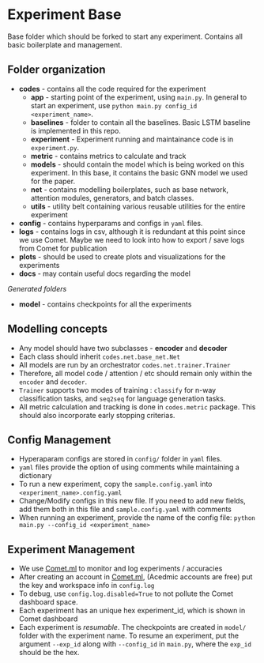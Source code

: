 # Experiment Base

Base folder which should be forked to start any experiment. Contains all basic boilerplate and management.

## Folder organization

- **codes** - contains all the code required for the experiment
    - **app** - starting point of the experiment, using `main.py`. In general to start an experiment, use `python main.py config_id <experiment_name>`.
    - **baselines** - folder to contain all the baselines. Basic LSTM baseline is implemented in this repo.
    - **experiment** - Experiment running and maintainance code is in `experiment.py`. 
    - **metric** - contains metrics to calculate and track
    - **models** - should contain the model which is being worked on this experiment. In this base, it contains the basic GNN model we used for the paper.
    - **net** - contains modelling boilerplates, such as base network, attention modules, generators, and batch classes.
    - **utils** - utility belt containing various reusable utilities for the entire experiment
- **config** - contains hyperparams and configs in `yaml` files.
- **logs** - contains logs in csv, although it is redundant at this point since we use Comet. Maybe we need to look into how to export / save logs from Comet for publication
- **plots** - should be used to create plots and visualizations for the experiments
- **docs** - may contain useful docs regarding the model

_Generated folders_

- **model** - contains checkpoints for all the experiments

## Modelling concepts

- Any model should have two subclasses - **encoder** and **decoder**
- Each class should inherit `codes.net.base_net.Net`
- All models are run by an orchestrator `codes.net.trainer.Trainer`
- Therefore, all model code / attention / etc should remain only within the `encoder` and `decoder`.
- `Trainer` supports two modes of training : `classify` for n-way classification tasks, and `seq2seq` for language generation tasks.
- All metric calculation and tracking is done in `codes.metric` package. This should also incorporate
early stopping criterias.

## Config Management

- Hyperaparam configs are stored in `config/` folder in `yaml` files.
- `yaml` files provide the option of using comments while maintaining a dictionary
- To run a new experiment, copy the `sample.config.yaml` into `<experiment_name>.config.yaml`
- Change/Modify configs in this new file. If you need to add new fields, add them both in this file and `sample.config.yaml` with comments
- When running an experiment, provide the name of the config file: `python main.py --config_id <experiment_name>`


## Experiment Management

- We use [Comet.ml](https://comet.ml) to monitor and log experiments / accuracies
- After creating an account in [Comet.ml](https://comet.ml), (Acedmic accounts are free) put the key and workspace info in `config.log`
- To debug, use `config.log.disabled=True` to not pollute the Comet dashboard space.
- Each experiment has an unique hex experiment_id, which is shown in Comet dashboard
- Each experiment is _resumable_. The checkpoints are created in `model/` folder with the experiment name. To resume an experiment,
put the argument `--exp_id` along with `--config_id` in `main.py`, where
the `exp_id` should be the hex.



